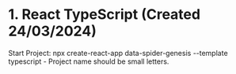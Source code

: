 # 1. React TypeScript (Created 24/03/2024)

Start Project: npx create-react-app data-spider-genesis --template typescript
             - Project name should be small letters.   
